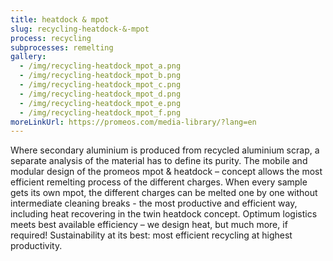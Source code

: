 ```yaml
---
title: heatdock & mpot
slug: recycling-heatdock-&-mpot
process: recycling
subprocesses: remelting
gallery:
  - /img/recycling-heatdock_mpot_a.png
  - /img/recycling-heatdock_mpot_b.png
  - /img/recycling-heatdock_mpot_c.png
  - /img/recycling-heatdock_mpot_d.png
  - /img/recycling-heatdock_mpot_e.png
  - /img/recycling-heatdock_mpot_f.png
moreLinkUrl: https://promeos.com/media-library/?lang=en
---
```

Where secondary aluminium is produced from recycled aluminium scrap, a separate analysis of the material has to define its purity. The mobile and modular design of the promeos mpot & heatdock – concept allows the most efficient remelting process of the different charges. When every sample gets its own mpot, the different charges can be melted one by one without intermediate cleaning breaks - the most productive and efficient way, including heat recovering in the twin heatdock concept. Optimum logistics meets best available efficiency – we design heat, but much more, if required! Sustainability at its best: most efficient recycling at highest productivity.

